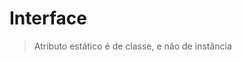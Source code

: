 # Interface


> Atributo estático é de classe, e não de instância
<!--stackedit_data:
eyJoaXN0b3J5IjpbODU2MzY4OTA0LDE1Njc5NDE2NThdfQ==
-->